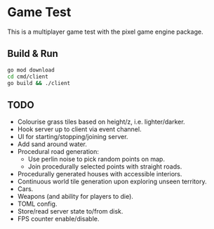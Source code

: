 # Game Test

This is a multiplayer game test with the pixel game engine package.

## Build & Run

```bash
go mod download
cd cmd/client
go build && ./client
```

## TODO

- Colourise grass tiles based on height/z, i.e. lighter/darker.
- Hook server up to client via event channel.
- UI for starting/stopping/joining server.
- Add sand around water.
- Procedural road generation:
    - Use perlin noise to pick random points on map.
    - Join procedurally selected points with straight roads.
- Procedurally generated houses with accessible interiors.
- Continuous world tile generation upon exploring unseen territory.
- Cars.
- Weapons (and ability for players to die).
- TOML config.
- Store/read server state to/from disk.
- FPS counter enable/disable.